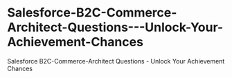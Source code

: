 # Salesforce-B2C-Commerce-Architect-Questions---Unlock-Your-Achievement-Chances
Salesforce B2C-Commerce-Architect Questions - Unlock Your Achievement Chances
